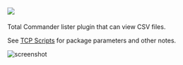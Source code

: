 # [![](https://img.shields.io/chocolatey/v/tcp-csvview.svg?color=red&label=tcp-csvview)](https://chocolatey.org/packages/tcp-csvview)

Total Commander lister plugin that can view CSV files.

See [TCP Scripts](https://chocolatey.org/packages/tcps) for package parameters and other notes.


![screenshot](https://cdn.rawgit.com/majkinetor/chocolatey/master/tcp/tcp-csvview/screenshot.png)